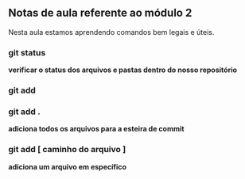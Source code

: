 ## Notas de aula referente ao módulo 2

Nesta aula estamos aprendendo comandos bem legais e úteis.

### git status

**verificar o status dos arquivos e pastas dentro do nosso repositório**

### git add

### git add .

**adiciona todos os arquivos para a esteira de commit**

### git add [ caminho do arquivo ]

**adiciona um arquivo em específico**